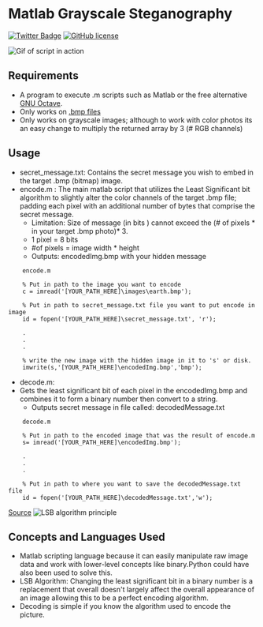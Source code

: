 # Matlab Grayscale Steganography 
[![Twitter Badge](https://img.shields.io/badge/chat-twitter-blue.svg)](https://twitter.com/ArrayLikeObj)
[![GitHub license](https://img.shields.io/github/license/ethanny2/matlab-grayscale-steganography)](https://github.com/ethanny2/matlab-grayscale-steganography/blob/master/LICENSE)

![Gif of script in action](https://media.giphy.com/media/fvH4otHpsK6ZKS4E6B/giphy.gif "Demo gif")

## Requirements
+ A program to execute .m scripts such as Matlab or the free alternative [GNU Octave](https://www.gnu.org/software/octave/).
+ Only works on [.bmp files](https://www.paintshoppro.com/en/pages/bmp-file/)
+ Only works on grayscale images; although to work with color photos its an easy change to multiply the returned array by 3 (# RGB channels)

## Usage
+ secret_message.txt: Contains the secret message you wish to embed in the target .bmp (bitmap) image.
+ encode.m : The main matlab script that utilizes the Least Significant bit algorithm to slightly alter the color channels of the target .bmp file; padding each pixel with an additional number of bytes that comprise the secret message.
    + Limitation: Size of message (in bits ) cannot exceed the (# of pixels * in your target .bmp photo)* 3. 
  + 1 pixel = 8 bits
  + #of pixels = image width * height 
  + Outputs: encodedImg.bmp with your hidden message

``` 
    encode.m

    % Put in path to the image you want to encode
    c = imread('[YOUR_PATH_HERE]\images\earth.bmp');

    % Put in path to secret_message.txt file you want to put encode in image
    id = fopen('[YOUR_PATH_HERE]\secret_message.txt', 'r');

    .
    .
    .

    % write the new image with the hidden image in it to 's' or disk.
    imwrite(s,'[YOUR_PATH_HERE]\encodedImg.bmp','bmp'); 
```
+ decode.m:
+ Gets the least significant bit of each pixel in the encodedImg.bmp and combines it to form a binary number then convert to a string.
  + Outputs secret message in file called: decodedMessage.txt
```
    decode.m

    % Put in path to the encoded image that was the result of encode.m
    s= imread('[YOUR_PATH_HERE]\encodedImg.bmp');

    .
    .
    .

    % Put in path to where you want to save the decodedMessage.txt file
    id = fopen('[YOUR_PATH_HERE]\decodedMessage.txt','w');

```
  
  [Source](https://www.boiteaklou.fr/Steganography-Least-Significant-Bit.html)
![LSB algorithm principle](https://i.gyazo.com/a72d0702c3f880ca9fe87bf302b2801d.png "Sample image")



## Concepts and Languages Used
+ Matlab scripting language because it can easily manipulate raw image data and work with lower-level concepts like binary.Python could have also been used to solve this.
+ LSB Algorithm: Changing the least significant bit in a binary number is a replacement that overall doesn't largely affect the overall appearance of an image allowing this to be a perfect encoding algorithm.
+ Decoding is simple if you know the algorithm used to encode the picture.
